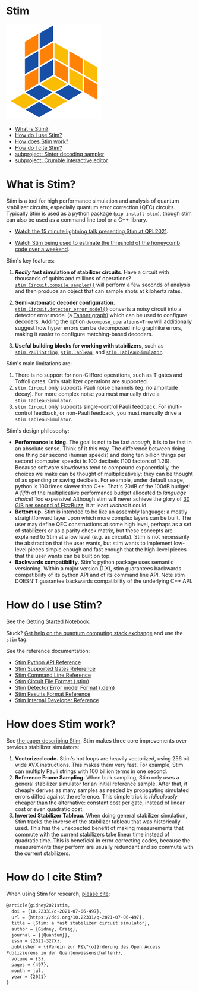 

# Stim

![Logo](doc/logo_128x128.svg)

- [What is Stim?](#what-is-stim)
- [How do I use Stim?](#how-use-stim)
- [How does Stim work?](#how-stim-work)
- [How do I cite Stim?](#how-cite-stim)
- [subproject: Sinter decoding sampler](glue/sample)
- [subproject: Crumble interactive editor](glue/crumble)

# <a name="what-is-stim"></a>What is Stim?

Stim is a tool for high performance simulation and analysis of quantum stabilizer circuits,
especially quantum error correction (QEC) circuits.
Typically Stim is used as a python package (`pip install stim`), though stim can also be used as
a command line tool or a C++ library.

- [Watch the 15 minute lightning talk presenting Stim at QPL2021](https://youtu.be/7m_JrJIskPM?t=895).

- [Watch Stim being used to estimate the threshold of the honeycomb code over a weekend](https://www.youtube.com/watch?v=E9yj0o1LGII).

Stim's key features:

1. **_Really_ fast simulation of stabilizer circuits**.
Have a circuit with thousands of qubits and millions of operations?
[`stim.Circuit.compile_sampler()`](doc/python_api_reference_vDev.md#stim.Circuit.compile_sampler)
will perform a few seconds of analysis and then produce an object that can sample shots at kilohertz rates.

2. **Semi-automatic decoder configuration**.
[`stim.Circuit.detector_error_model()`](doc/python_api_reference_vDev.md#stim.Circuit.detector_error_model)
converts a noisy circuit into a detector error model (a [Tanner graph](https://en.wikipedia.org/wiki/Tanner_graph)) which can be used to configure decoders.
Adding the option `decompose_operations=True` will additionally suggest how hyper errors can be decomposed
into graphlike errors, making it easier to configure matching-based decoders. 

3. **Useful building blocks for working with stabilizers**, such as
[`stim.PauliString`](doc/python_api_reference_vDev.md#stim.PauliString),
[`stim.Tableau`](doc/python_api_reference_vDev.md#stim.Tableau),
and [`stim.TableauSimulator`](doc/python_api_reference_vDev.md#stim.TableauSimulator).

Stim's main limitations are:

1. There is no support for non-Clifford operations, such as T gates and Toffoli gates. Only stabilizer operations are supported.
2. `stim.Circuit` only supports Pauli noise channels (eg. no amplitude decay). For more complex noise you must manually drive a `stim.TableauSimulator`.
3. `stim.Circuit` only supports single-control Pauli feedback. For multi-control feedback, or non-Pauli feedback,  you must manually drive a `stim.TableauSimulator`.

Stim's design philosophy:

- **Performance is king.**
The goal is not to be fast *enough*, it is to be fast in an absolute sense.
Think of it this way.
The difference between doing one thing per second (human speeds) and doing ten billion things
per second (computer speeds) is 100 decibels (100 factors of 1.26).
Because software slowdowns tend to compound exponentially, the choices we make can be thought of multiplicatively;
they can be thought of as spending or saving decibels.
For example, under default usage, python is 100 times slower than C++.
That's 20dB of the 100dB budget!
A *fifth* of the multiplicative performance budget allocated to *language choice*!
Too expensive!
Although stim will never achieve the glory of [30 GiB per second of FizzBuzz](https://codegolf.stackexchange.com/a/236630/74349),
it at least *wishes* it could.
- **Bottom up.**
Stim is intended to be like an assembly language: a mostly straightforward layer upon which more complex layers can be built.
The user may define QEC constructions at some high level, perhaps as a set of stabilizers or as a parity check matrix,
but these concepts are explained to Stim at a low level (e.g. as circuits).
Stim is not necessarily the abstraction that the user wants, but stim wants to implement low-level
pieces simple enough and fast enough that the high-level pieces that the user wants can be built on top.
- **Backwards compatibility.**
Stim's python package uses semantic versioning.
Within a major version (1.X), stim guarantees backwards compatibility of its python API and of its command line API.
Note stim DOESN'T guarantee backwards compatibility of the underlying C++ API.

# <a name="how-use-stim"></a>How do I use Stim?

See the [Getting Started Notebook](doc/getting_started.ipynb).

Stuck?
[Get help on the quantum computing stack exchange](https://quantumcomputing.stackexchange.com)
and use the `stim` tag.

See the reference documentation:

- [Stim Python API Reference](doc/python_api_reference_vDev.md)
- [Stim Supported Gates Reference](doc/gates.md)
- [Stim Command Line Reference](doc/usage_command_line.md)
- [Stim Circuit File Format (.stim)](doc/file_format_stim_circuit.md)
- [Stim Detector Error model Format (.dem)](doc/file_format_dem_detector_error_model.md)
- [Stim Results Format Reference](doc/result_formats.md)
- [Stim Internal Developer Reference](doc/developer_documentation.md)

# <a name="how-stim-work"></a>How does Stim work?

See [the paper describing Stim](https://quantum-journal.org/papers/q-2021-07-06-497/).
Stim makes three core improvements over previous stabilizer simulators:

1. **Vectorized code.** Stim's hot loops are heavily vectorized, using 256 bit wide AVX instructions.
   This makes them very fast.
   For example, Stim can multiply Pauli strings with 100 billion terms in one second.
2. **Reference Frame Sampling.** When bulk sampling, Stim only uses a general stabilizer simulator for an initial reference sample.
   After that, it cheaply derives as many samples as needed by propagating simulated errors diffed against the reference.
   This simple trick is *ridiculously* cheaper than the alternative: constant cost per gate, instead of linear cost or even quadratic cost.
3. **Inverted Stabilizer Tableau.** When doing general stabilizer simulation, Stim tracks the inverse of the stabilizer tableau that was historically used.
   This has the unexpected benefit of making measurements that commute with the current stabilizers take
   linear time instead of quadratic time. This is beneficial in error correcting codes, because the measurements
   they perform are usually redundant and so commute with the current stabilizers.


# <a name="how-cite-stim"></a>How do I cite Stim?

When using Stim for research, [please cite](https://quantum-journal.org/papers/q-2021-07-06-497/):

```
@article{gidney2021stim,
  doi = {10.22331/q-2021-07-06-497},
  url = {https://doi.org/10.22331/q-2021-07-06-497},
  title = {Stim: a fast stabilizer circuit simulator},
  author = {Gidney, Craig},
  journal = {{Quantum}},
  issn = {2521-327X},
  publisher = {{Verein zur F{\"{o}}rderung des Open Access Publizierens in den Quantenwissenschaften}},
  volume = {5},
  pages = {497},
  month = jul,
  year = {2021}
}
```
